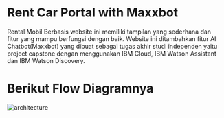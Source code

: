 # Rent Car Portal with Maxxbot
Rental Mobil Berbasis website ini memiliki tampilan yang sederhana dan fitur yang mampu berfungsi dengan baik.
Website ini ditambahkan fitur AI Chatbot(Maxxbot) yang dibuat sebagai tugas akhir studi independen yaitu project capstone dengan menggunakan IBM Cloud, IBM Watson Assistant dan IBM Watson Discovery.
# Berikut Flow Diagramnya
![architecture](https://github.com/Priyangan02/Project_Capstone_Maxxbot/assets/91975630/5b896df5-efa2-44b1-8f71-1ae5bdd5121a)
